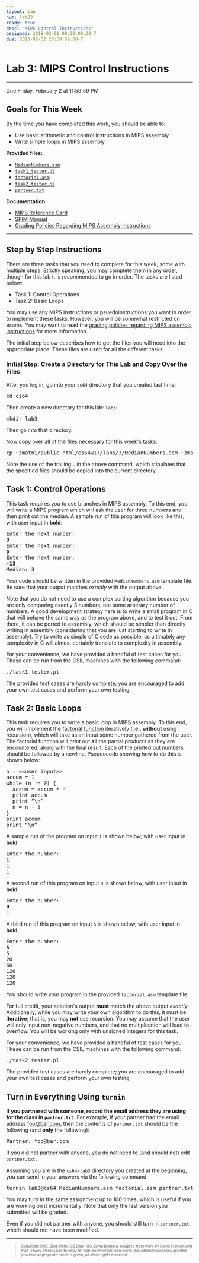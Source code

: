 ```yaml
---
layout: lab
num: lab03
ready: true
desc: "MIPS Control Instructions"
assigned: 2018-02-01 08:00:00.00-7
due: 2018-02-02 23:59:59.00-7
---
```

<h1>Lab 3: MIPS Control Instructions</h1>
<hr>
<p>Due Friday, February 2 at 11:59:59 PM</p>

<h2>Goals for This Week</h2>
<p>By the time you have completed this work, you should be able to:</p>
<ul>
  <li>Use basic arithmetic and control instructions in MIPS assembly</li>
  <li>Write simple loops in MIPS assembly</li>
</ul>

<b>Provided files:</b>
<ul>
  <li><a href="MedianNumbers.asm"><code>MedianNumbers.asm</code></a></li>
  <li><a href="task1_tester.pl"><code>task1_tester.pl</code></a></li>
  <li><a href="factorial.asm"><code>factorial.asm</code></a></li>
  <li><a href="task2_tester.pl"><code>task2_tester.pl</code></a></li>
  <li><a href="partner.txt"><code>partner.txt</code></a></li>
</ul>

<b>Documentation:</b>
<ul>
  <li><a href="../documentation/MIPS_reference_card.pdf">MIPS Reference Card</a></li>
  <li><a href="../documentation/spim.pdf">SPIM Manual</a></li>
  <li><a href="../documentation/mips_instruction_policy.html">Grading Policies Regarding MIPS Assembly Instructions</a></li>
</ul>

<hr>
<h2>Step by Step Instructions</h2>
<p>
  There are three tasks that you need to complete for this week, some with multiple steps.
  Strictly speaking, you may complete them in any order, though for this lab it is recommended to go in order.
  The tasks are listed below:
</p>

<ul>
  <li>Task 1: Control Operations</a></li>
  <li>Task 2: Basic Loops</a></li>
</ul>

<p>
  You may use any MIPS instructions or psuedoinstructions you want in order to implement these tasks.
  However, you will be somewhat restricted on exams.
  You may want to read the <a href="../../documentation/mips_instruction_policy.html">grading policies regarding MIPS assembly instructions</a> for more information.
</p>

<p>
  The initial step below describes how to get the files you will need into the appropriate place.
  These files are used for all the different tasks.
</p>

<h3>Initial Step: Create a Directory for This Lab and Copy Over the Files</h3>
<p>After you log in, go into your <code>cs64</code> directory that you created last time:</p>
<pre>
cd cs64
</pre>
<p>Then create a new directory for this lab: <code>lab3</code>:</p>
<pre>
mkdir lab3
</pre>
<p>Then go into that directory.</p>
<p>Now copy over all of the files necessary for this week's tasks:</p>
<pre>
cp ~zmatni/public_html/cs64w17/labs/3/MedianNumbers.asm ~zmatni/public_html/cs64w17/labs/3/task1_tester.pl ~zmatni/public_html/cs64w17/labs/3/factorial.asm ~zmatni/public_html/cs64w17/labs/3/task2_tester.pl ~zmatni/public_html/cs64w17/labs/3/partner.txt .
</pre>
<p>
  Note the use of the trailing <code>.</code> in the above command, which stipulates that the specified files should be copied into the current directory.
</p>

  
<h2><a id="control">Task 1: Control Operations</a></h2>
<p>
  This task requires you to use branches in MIPS assembly.
  To this end, you will write a MIPS program which will ask the user for three numbers and then print out the median.
  A sample run of this program will look like this, with user input in <b>bold</b>:
</p>
<pre>
Enter the next number:
<b>3</b>
Enter the next number:
<b>5</b>
Enter the next number:
<b>-13</b>
Median: 3
</pre>
<p>
  Your code should be written in the provided <code>MedianNumbers.asm</code> template file.
  Be sure that your output matches <i>exactly</i> with the output above.
</p>
<p>
  Note that you do not need to use a complex sorting algorithm because you are only comparing exactly 3 numbers, not some arbitrary number of numbers.
  A good development strategy here is to write a small program in C that will behave the same way as the program above, and to test it out.
  From there, it can be ported to assembly, which should be simpler than directly writing in assembly (considering that you are just starting to write in assembly).
  Try to write as simple of C code as possible, as ultimately any complexity in C will almost certainly translate to complexity in assembly.
</p>
<p>
  For your convenience, we have provided a handful of test cases for you.
  These can be run from the CSIL machines with the following command:
</p>
<pre>
./task1_tester.pl
</pre>
<p>
  The provided test cases are hardly complete; you are encouraged to add your own test cases and perform your own testing.
</p>

<h2><a id="loops">Task 2: Basic Loops</a></h2>
<p>
  This task requires you to write a basic loop in MIPS assembly.
  To this end, you will implement the <a href="https://en.wikipedia.org/wiki/Factorial">factorial function</a> iteratively (i.e., <b>without</b> using recursion), which will take as an input some number gathered from the user.
  The factorial function will print out <b>all</b> the partial products as they are encountered, along with the final result.
  Each of the printed out numbers should be followed by a newline.
  Pseudocode showing how to do this is shown below:
</p>
<pre>
n = &lt;&lt;user input&gt;&gt;
accum = 1
while (n != 0) {
  accum = accum * n
  print accum
  print &ldquo;\n&rdquo;
  n = n - 1
}
print accum
print &ldquo;\n&rdquo;
</pre>
<p>
  A sample run of the program on input <code>1</code> is shown below, with user input in <b>bold</b>:
</p>
<pre>
Enter the number:
<b>1</b>
1
1
</pre>
<p>
  A second run of this program on input <code>0</code> is shown below, with user input in <b>bold</b>:
</p>
<pre>
Enter the number:
<b>0</b>
1
</pre>
<p>
  A third run of this program on input <code>5</code> is shown below, with user input in <b>bold</b>:
</p>
<pre>
Enter the number:
<b>5</b>
5
20
60
120
120
120
</pre>
<p>
  You should write your program in the provided <code>factorial.asm</code> template file.
</p>
<p>
  For full credit, your solution's output <b>must</b> match the above output <i>exactly</i>.
  Additionally, while you may write your own algorithm to do this, it must be <b>iterative</b>; that is, you may <b>not</b> use recursion.
  You may assume that the user will only input non-negative numbers, and that no multiplication will lead to overflow.
  You will be working only with unsigned integers for this task.
</p>
<p>
  For your convenience, we have provided a handful of test cases for you.
  These can be run from the CSIL machines with the following command:
</p>
<pre>
./task2_tester.pl
</pre>
<p>
  The provided test cases are hardly complete; you are encouraged to add your own test cases and perform your own testing.
</p>

<h2>Turn in Everything Using <code>turnin</code></h2>
<p>
  <b>If you partnered with someone, record the email address they are using for the class in <code>partner.txt</code>.</b>
  For example, if your partner had the email address <a href="foo@bar.com">foo@bar.com</a>, then the contents of <code>partner.txt</code> should be the following (and <b>only</b> the following):
</p>
<pre>
Partner: foo@bar.com
</pre>
<p>If you did not partner with anyone, you do not need to (and should not) edit <code>partner.txt</code>.</p>

<p>Assuming you are in the <code>cs64/lab3</code> directory you created at the beginning, you can send in your answers via the following command:</p>
<pre>
turnin lab3@cs64 MedianNumbers.asm factorial.asm partner.txt
</pre>
<p>
  You may turn in the same assignment up to 100 times, which is useful if you are working on it incrementally.
  Note that only the last version you submitted will be graded.
</p>

<p>Even if you did not partner with anyone, you should still turn in <code>partner.txt</code>, which should not have been modified.</p>

<hr>
<blockquote>
  <p><font size="1">
  Copyright 2018, Ziad Matni, CS Dept, UC Santa Barbara. Adapted from work by Diana Franklin and Kyle Dewey. Permission to copy for non-commercial, non-profit, educational purposes granted, provided appropriate credit is given;  all other rights reserved.
  </font></p>
</blockquote>
